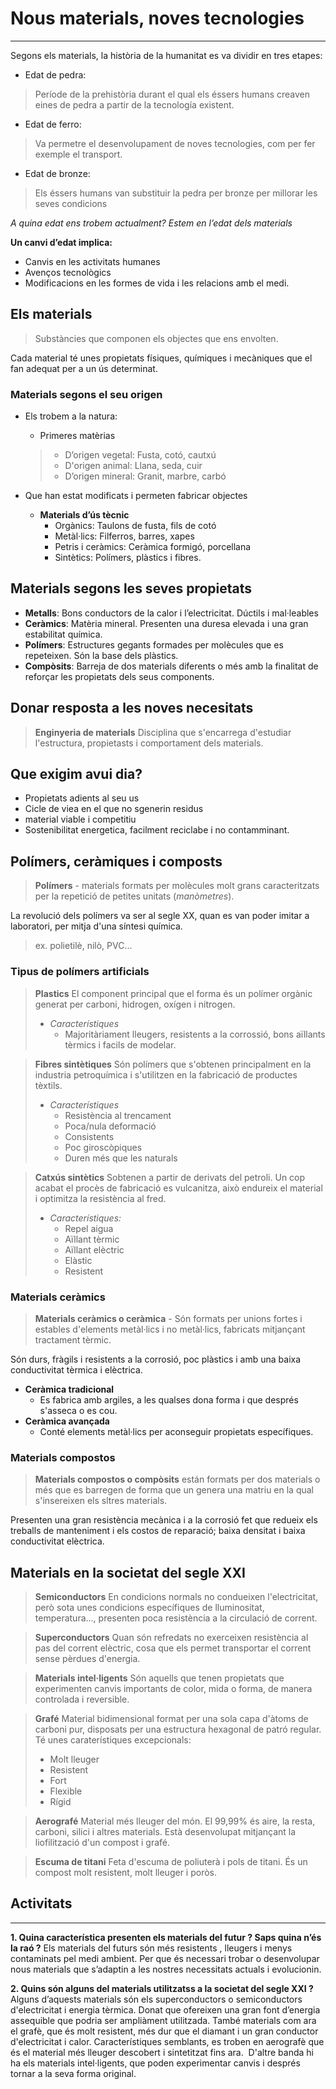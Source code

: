 # Nous materials, noves tecnologies
___

Segons els materials, la història de la humanitat es va dividir en tres etapes:
- Edat de pedra:
>Període de la prehistòria durant el qual els éssers humans creaven eines de pedra a partir de la tecnología existent.

- Edat de ferro:
>Va permetre el desenvolupament de noves tecnologies, com per fer exemple el transport.

- Edat de bronze:
>Els éssers humans van substituir la pedra per bronze per millorar les seves condicions

*A quina edat ens trobem actualment? Estem en l’edat dels materials*

**Un canvi d’edat implica:**
- Canvis en les activitats humanes
- Avenços tecnològics
- Modificacions en les formes de vida i les relacions amb el medi.

## Els materials
>Substàncies que componen els objectes que ens envolten.

Cada material té unes propietats físiques, químiques i mecàniques que el fan adequat per a un ús determinat.

### Materials segons el seu origen 
- Els trobem a la natura: 
	- Primeres matèrias
  	> - D’origen vegetal: Fusta, cotó, cautxú
  	> - D'origen animal: Llana, seda, cuir
  	> - D’origen mineral: Granit, marbre, carbó

- Que han estat modificats i permeten fabricar objectes
	- **Materials d’ús tècnic**
		- Orgànics: Taulons de fusta, fils de cotó
		-  Metàl·lics: Filferros, barres, xapes
		- Petris i ceràmics: Ceràmica formigó, porcellana
		- Sintètics: Polímers, plàstics i fibres.

## Materials segons les seves propietats
- **Metalls**: Bons conductors de la calor i l’electricitat. Dúctils i mal·leables
- **Ceràmics**: Matèria mineral. Presenten una duresa elevada i una gran estabilitat química.
- **Polímers**: Estructures gegants formades per molècules que es repeteixen. Són la base dels plàstics.
- **Compòsits**: Barreja de dos materials diferents o més amb la finalitat de reforçar les propietats dels seus components.

## Donar resposta a les noves necesitats

>**Enginyeria de materials**
>Disciplina que s'encarrega d'estudiar l'estructura, propietasts i comportament dels materials.

## Que exigim avui dia?
- Propietats adients al seu us
- Cicle de viea en el que no sgenerin residus
- material viable i competitiu
- Sostenibilitat energetica, facilment reciclabe i no contamminant.

## Polímers, ceràmiques i composts
> **Polímers** - materials formats per molècules molt grans caracteritzats per la repetició de petites unitats (*manòmetres*).

La revolució dels polímers va ser al segle XX, quan es van poder imitar a laboratori, per mitja d'una síntesi química.
> ex. polietilè, nilò, PVC...

### Tipus de polímers artificials
> **Plastics**
> El component principal que el forma és un polímer orgànic generat per carboni, hidrogen, oxígen i nitrogen.
> - *Característiques*
> 	- Majoritàriament lleugers, resistents a la corrossió, bons aïllants tèrmics i facils de modelar.

> **Fibres sintètiques**
> Són polímers que s'obtenen principalment en la industria petroquímica i s'utilitzen en la fabricació de productes tèxtils.
> - *Característiques*
> 	- Resistència al trencament
> 	- Poca/nula deformació
> 	- Consistents
> 	- Poc giroscòpiques
> 	- Duren més que les naturals

> **Catxús sintètics**
> Sobtenen a partir de derivats del petroli. Un cop acabat el procès de fabricació es vulcanitza, això endureix el material i optimitza la resistència al fred.
> - *Característiques:*
> 	- Repel aigua
> 	- Aïllant tèrmic
> 	- Aïllant elèctric
> 	- Elàstic
> 	- Resistent

### Materials ceràmics
> **Materials ceràmics o ceràmica** - Són formats per unions fortes i estables d'elements metàl·lics i no metàl·lics, fabricats mitjançant tractament tèrmic.

Són durs, fràgils i resistents a la corrosió, poc plàstics i amb una baixa conductivitat tèrmica i elèctrica.

- **Ceràmica tradicional**
	- Es fabrica amb argiles, a les qualses dona forma i que després s'asseca o es cou.
- **Ceràmica avançada**
	- Conté elements metàl·lics per aconseguir propietats específiques.

### Materials compostos
> **Materials compostos o compòsits** están formats per dos materials o més que es barregen de forma que un genera una matriu en la qual s'insereixen els sltres materials.

Presenten una gran resistència mecànica i a la corrosió fet que redueix els treballs de manteniment i els costos de reparació; baixa densitat i baixa conductivitat elèctrica.

## Materials en la societat del segle XXI
> **Semiconductors**
> En condicions normals no condueixen l'electricitat, però sota unes condicions específiques de lluminositat, temperatura..., presenten poca resistència a la circulació de corrent.

> **Superconductors**
> Quan són refredats no exerceixen resistència al pas del corrent elèctric, cosa que els permet transportar el corrent sense pèrdues d'energia.

> **Materials intel·ligents**
> Són aquells que tenen propietats que experimenten canvis importants de color, mida o forma, de manera controlada i reversible.

>**Grafé**
>Material bidimensional format per una sola capa d'àtoms de carboni pur, disposats per una estructura hexagonal de patró regular.
>Té unes caraterístiques excepcionals:
> - Molt lleuger
> - Resistent
> - Fort
> - Flexible
> - Rígid

>**Aerografé**
>Material més lleuger del món. El 99,99% és aire, la resta, carboni, silici i altres materials. Està desenvolupat mitjançant la liofilització d'un compost i grafé.

> **Escuma de titani**
> Feta d'escuma de poliuterà i pols de titani. És un compost molt resistent, molt lleuger i poròs.

## Activitats
___

**1. Quina característica presenten els materials del futur ? Saps quina n’és la raó ?**
Els materials del futurs són més resistents , lleugers i menys contaminats pel medi ambient. Per que és necessari trobar o desenvolupar nous materials que s’adaptin a les nostres necessitats actuals i evolucionin. 

**2. Quins són alguns del materials utilitzatss a la societat del segle XXI ?**
Alguns d’aquests materials són els superconductors o semiconductors d'electricitat i energia tèrmica. Donat que ofereixen una gran font d’energia assequible que podria ser ampliàment utilitzada.
També materials com ara el grafè, que és molt resistent, més dur que el diamant i un gran conductor d'electricitat i calor. Característiques semblants, es troben en aerografè que és el material més lleuger descobert i sintetitzat fins ara. 
D'altre banda hi ha els materials intel·ligents, que poden experimentar canvis i després tornar a la seva forma original.